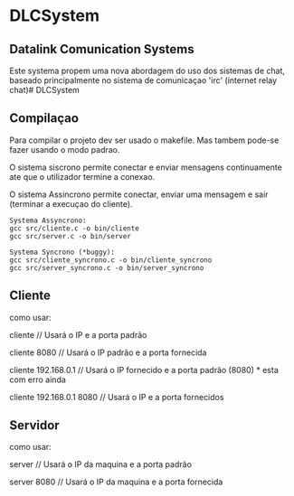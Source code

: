 # DLCSystem

## Datalink Comunication Systems

Este systema propem uma nova abordagem do uso dos sistemas de chat, baseado principalmente no sistema de comunicaçao 'irc' (internet relay chat)# DLCSystem

## Compilaçao

Para compilar o projeto dev ser usado o makefile. Mas tambem pode-se fazer usando o modo padrao.

O sistema siscrono permite conectar e enviar mensagens continuamente ate que o utilizador termine a conexao.

O sistema Assincrono permite conectar, enviar uma mensagem e sair (terminar a execuçao do cliente).


```
Systema Assyncrono:
gcc src/cliente.c -o bin/cliente
gcc src/server.c -o bin/server

Systema Syncrono (*buggy):
gcc src/cliente_syncrono.c -o bin/cliente_syncrono
gcc src/server_syncrono.c -o bin/server_syncrono
```


## Cliente

como usar:

cliente                    // Usará o IP e a porta padrão

cliente 8080               // Usará o IP padrão e a porta fornecida

cliente 192.168.0.1        // Usará o IP fornecido e a porta padrão (8080) * esta com erro ainda

cliente 192.168.0.1 8080   // Usará o IP e a porta fornecidos

## Servidor

como usar:

server                    // Usará o IP da maquina e a porta padrão

server 8080               // Usará o IP da maquina e a porta fornecida